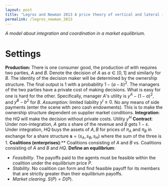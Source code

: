 ```yaml
---
layout: post
title: "Legros and Newman 2013 A price theory of vertical and lateral integration"
permalink: /legros_newman_2013
---
```


*A model about integration and coordination in a market equilibrium.*
# Settings
**Production:**
There is one consumer good, the production of with requires two parties, $A$ and $B$. Denote the decision of $A$ as $a\in [0,1]$ and similarly for $B$. The identity of the decision maker will be determined by the ownership structure. The final output is $1$ with a probability $1-(a-b)^2$.
The managers of the two parties have a private cost of making decisions. What is easy for one is hard for the other. Specifically, manager $A$'s utility is $y^A - (1-a)^2$, and $y^B - b^2$ for $B$.
*Assumption:* limited liability $y^i \geq 0$. No any means of side payments (enter the scene with zero cash endowments). This is to make the ownership structure dependent on supplier market conditions.
**Integration**: the $HQ$ will make the decision without private costs. Utility $y^H$
**Contract**: Under non-integration, $A$ gets $s$ share of the revenue and $B$ gets $1-s$. Under integration, $HQ$ buys the assets of $A,B$ for prices of $\pi_A$ and $\pi_B$ in exchange for a share structure $\mathbf{s} = (s_A,s_B,s_H)$ where the sum of the three is $1$.
**Coalitions (enterprises)**:** Coalitions consisting of $A$ and $B$ vs. Coalitions consisting of $A$ and $B$ and $HQ$.
**Define an equilibrium**:
- *Feasibility*. The payoffs paid to the agents must be feasible within the coalition under the equilibrium price $P$.
- *Stability*. No coalition can form and find feasible payoff for its members that are strictly greater than their equilibrium payoffs.
- *Market clearing*. $S(P) = D(P)$.
